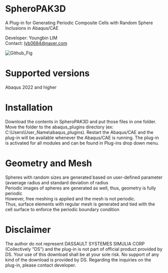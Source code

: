# SpheroPAK3D
A Plug-in for Generating Periodic Composite Cells with Random Sphere Inclusions in Abaqus/CAE

Developer: Youngbin LIM <br>
Contact: lyb0684@naver.com

![Github_Fig](https://github.com/user-attachments/assets/bb6609c8-fb16-44e2-9507-a87ced5df065)

# Supported versions
Abaqus 2022 and higher

# Installation
Download the contents in SpheroPAK3D and put those files in one folder. Move the folder to the abaqus_plugins directory (ex: C:\Users\User_Name\abaqus_plugins). Restart the Abaqus/CAE and the plug-in will be available whenever the Abaqus/CAE is running. The plug-in is activated for all modules and can be found in Plug-ins drop down menu.

# Geometry and Mesh
Spheres with random sizes are generated based on user-defined parameter (avaerage radius and standard deviation of radius <br>
Periodic images of spheres are generated as well, thus, geometry is fully periodic <br> However, free meshing is applied and the mesh is not periodic. <br> 
Thus, surface elements with regular mesh is generated and tied with the cell surface to enforce the periodic boundary condition <br>

# Disclaimer
The author do not represent DASSAULT SYSTEMES SIMULIA CORP (Collectively "DS") and the plug-in is not part of official product provided by DS. Your use of this download shall be at your sole risk. No support of any kind of the download is provided by DS. Regarding the inquiries on the plug-in, please contact developer.
